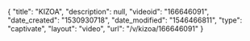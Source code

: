 {
    "title": "KIZOA",
    "description": null,
    "videoid": "166646091",
    "date_created": "1530930718",
    "date_modified": "1546466811",
    "type": "captivate",
    "layout": "video",
    "url": "\/v\/kizoa\/166646091"
}
